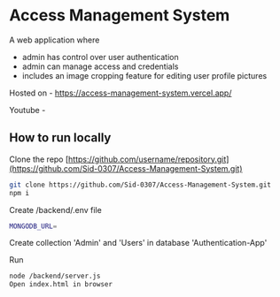 ﻿# Access Management System

A web application where 
- admin has control over user authentication
- admin can manage access and credentials
- includes an image cropping feature for editing user profile pictures

Hosted on - https://access-management-system.vercel.app/

Youtube - 

## How to run locally

Clone the repo [https://github.com/username/repository.git](https://github.com/Sid-0307/Access-Management-System.git)
```bash
git clone https://github.com/Sid-0307/Access-Management-System.git
npm i
```

Create /backend/.env file
```bash
MONGODB_URL=
```

Create collection 'Admin' and 'Users' in database 'Authentication-App'

Run
```bash
node /backend/server.js
Open index.html in browser
```

